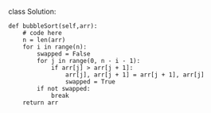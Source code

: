 class Solution:
    
    def bubbleSort(self,arr):
        # code here
        n = len(arr)
        for i in range(n):
            swapped = False
            for j in range(0, n - i - 1):
                if arr[j] > arr[j + 1]:  
                    arr[j], arr[j + 1] = arr[j + 1], arr[j] 
                    swapped = True
            if not swapped:
                break
        return arr
